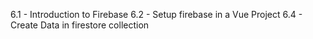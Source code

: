 6.1 - Introduction to Firebase
6.2 - Setup firebase in a Vue Project
6.4 - Create Data in firestore collection
